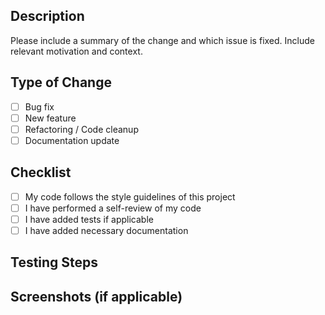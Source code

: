 ## Description
Please include a summary of the change and which issue is fixed. Include relevant motivation and context.

## Type of Change
- [ ] Bug fix
- [ ] New feature
- [ ] Refactoring / Code cleanup
- [ ] Documentation update

## Checklist
- [ ] My code follows the style guidelines of this project
- [ ] I have performed a self-review of my code
- [ ] I have added tests if applicable
- [ ] I have added necessary documentation

## Testing Steps

## Screenshots (if applicable)